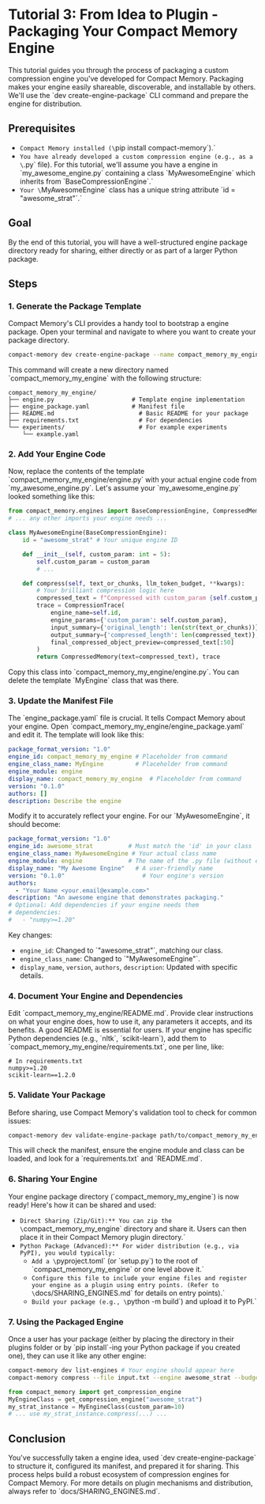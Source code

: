 # Tutorial 3: From Idea to Plugin - Packaging Your Compact Memory Engine
This tutorial guides you through the process of packaging a custom compression engine you've developed for Compact Memory. Packaging makes your engine easily shareable, discoverable, and installable by others. We'll use the \`dev create-engine-package\` CLI command and prepare the engine for distribution.
## Prerequisites
*   `Compact Memory installed (\`pip install compact-memory\`).`
*   `You have already developed a custom compression engine (e.g., as a \`.py\` file). For this tutorial, we'll assume you have a engine in \`my_awesome_engine.py\` containing a class \`MyAwesomeEngine\` which inherits from \`BaseCompressionEngine\`.`
*   `Your \`MyAwesomeEngine\` class has a unique string attribute \`id = "awesome_strat"\`.`
## Goal
By the end of this tutorial, you will have a well-structured engine package directory ready for sharing, either directly or as part of a larger Python package.
## Steps
### 1. Generate the Package Template
Compact Memory's CLI provides a handy tool to bootstrap a engine package. Open your terminal and navigate to where you want to create your package directory.
```bash
compact-memory dev create-engine-package --name compact_memory_my_engine
```
This command will create a new directory named \`compact_memory_my_engine\` with the following structure:
```text
compact_memory_my_engine/
├── engine.py                      # Template engine implementation
├── engine_package.yaml            # Manifest file
├── README.md                        # Basic README for your package
├── requirements.txt                 # For dependencies
└── experiments/                     # For example experiments
    └── example.yaml
```
### 2. Add Your Engine Code
Now, replace the contents of the template \`compact_memory_my_engine/engine.py\` with your actual engine code from \`my_awesome_engine.py\`.
Let's assume your \`my_awesome_engine.py\` looked something like this:
```python
from compact_memory.engines import BaseCompressionEngine, CompressedMemory, CompressionTrace
# ... any other imports your engine needs ...

class MyAwesomeEngine(BaseCompressionEngine):
    id = "awesome_strat" # Your unique engine ID

    def __init__(self, custom_param: int = 5):
        self.custom_param = custom_param
        # ...

    def compress(self, text_or_chunks, llm_token_budget, **kwargs):
        # Your brilliant compression logic here
        compressed_text = f"Compressed with custom_param {self.custom_param}: {str(text_or_chunks)[:100]}"
        trace = CompressionTrace(
            engine_name=self.id,
            engine_params={'custom_param': self.custom_param},
            input_summary={'original_length': len(str(text_or_chunks))},
            output_summary={'compressed_length': len(compressed_text)},
            final_compressed_object_preview=compressed_text[:50]
        )
        return CompressedMemory(text=compressed_text), trace
```
Copy this class into \`compact_memory_my_engine/engine.py\`. You can delete the template \`MyEngine\` class that was there.
### 3. Update the Manifest File
The \`engine_package.yaml\` file is crucial. It tells Compact Memory about your engine. Open \`compact_memory_my_engine/engine_package.yaml\` and edit it. The template will look like this:
```yaml
package_format_version: "1.0"
engine_id: compact_memory_my_engine # Placeholder from command
engine_class_name: MyEngine         # Placeholder from command
engine_module: engine
display_name: compact_memory_my_engine  # Placeholder from command
version: "0.1.0"
authors: []
description: Describe the engine
```
Modify it to accurately reflect your engine. For our \`MyAwesomeEngine\`, it should become:
```yaml
package_format_version: "1.0"
engine_id: awesome_strat          # Must match the 'id' in your class
engine_class_name: MyAwesomeEngine # Your actual class name
engine_module: engine             # The name of the .py file (without extension)
display_name: "My Awesome Engine"   # A user-friendly name
version: "0.1.0"                      # Your engine's version
authors:
  - "Your Name <your.email@example.com>"
description: "An awesome engine that demonstrates packaging."
# Optional: Add dependencies if your engine needs them
# dependencies:
#   - "numpy>=1.20"
```
Key changes:
*   `engine_id`: Changed to \`"awesome_strat"\`, matching our class.
*   `engine_class_name`: Changed to \`"MyAwesomeEngine"\`.
*   `display_name`, `version`, `authors`, `description`: Updated with specific details.
### 4. Document Your Engine and Dependencies
Edit \`compact_memory_my_engine/README.md\`. Provide clear instructions on what your engine does, how to use it, any parameters it accepts, and its benefits. A good README is essential for users.
If your engine has specific Python dependencies (e.g., \`nltk\`, \`scikit-learn\`), add them to \`compact_memory_my_engine/requirements.txt\`, one per line, like:
```text
# In requirements.txt
numpy>=1.20
scikit-learn==1.2.0
```
### 5. Validate Your Package
Before sharing, use Compact Memory's validation tool to check for common issues:
```bash
compact-memory dev validate-engine-package path/to/compact_memory_my_engine
```
This will check the manifest, ensure the engine module and class can be loaded, and look for a \`requirements.txt\` and \`README.md\`.
### 6. Sharing Your Engine
Your engine package directory (\`compact_memory_my_engine\`) is now ready! Here's how it can be shared and used:
*   `Direct Sharing (Zip/Git):** You can zip the \`compact_memory_my_engine\` directory and share it. Users can then place it in their Compact Memory plugin directory.`
*   `Python Package (Advanced):** For wider distribution (e.g., via PyPI), you would typically:`
    *   `Add a \`pyproject.toml\` (or \`setup.py\`) to the root of \`compact_memory_my_engine\` or one level above it.`
    *   `Configure this file to include your engine files and register your engine as a plugin using entry points. (Refer to \`docs/SHARING_ENGINES.md\` for details on entry points).`
    *   `Build your package (e.g., \`python -m build\`) and upload it to PyPI.`
### 7. Using the Packaged Engine
Once a user has your package (either by placing the directory in their plugins folder or by \`pip install\`-ing your Python package if you created one), they can use it like any other engine:
```bash
compact-memory dev list-engines # Your engine should appear here
compact-memory compress --file input.txt --engine awesome_strat --budget 100 --engine-params '{"custom_param": 10}'
```
```python
from compact_memory import get_compression_engine
MyEngineClass = get_compression_engine("awesome_strat")
my_strat_instance = MyEngineClass(custom_param=10)
# ... use my_strat_instance.compress(...) ...
```
## Conclusion
You've successfully taken a engine idea, used \`dev create-engine-package\` to structure it, configured its manifest, and prepared it for sharing. This process helps build a robust ecosystem of compression engines for Compact Memory. For more details on plugin mechanisms and distribution, always refer to \`docs/SHARING_ENGINES.md\`.
